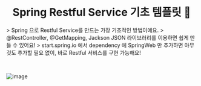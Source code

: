 <h1 align="center">Spring Restful Service 기초 템플릿 👋</h1>

<p>
> Spring 으로 Restful Service를 만드는 가장 기초적인 방법이예요.
> @RestController, @GetMapping, Jackson JSON 라이브러리를 이용하면 쉽게 만들 수 있어요!
> start.spring.io 에서 dependency 에 SpringWeb 만 추가하면 아무 것도 추가할 필요 없이, 바로 Restful 서비스를 구현 가능해요!
</p>

<br>

![image](https://github.com/binary-river/buildrest/assets/66468384/4038ecb9-05a5-440c-9e58-2153e6cb92b7)

